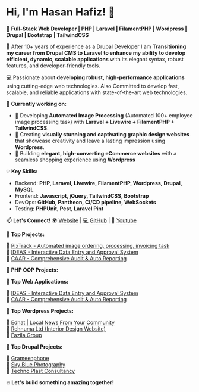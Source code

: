 # Hi, I'm Hasan Hafiz! 👋  

🚀 **Full-Stack Web Developer | PHP | Laravel | FilamentPHP | Wordpress | Drupal | Bootstrap | TailwindCSS**  

🔔 After 10+ years of experience as a Drupal Developer I am **Transitioning my career from Drupal CMS to Laravel to enhance my ability to develop efficient, dynamic, scalable applications** with its elegant syntax, robust features, and developer-friendly tools.

💻 Passionate about **developing robust, high-performance applications** using cutting-edge web technologies. Also Committed to develop fast, scalable, and reliable applications with state-of-the-art web technologies.

🔭 **Currently working on:**  
- 🚀 Developing **Automated Image Processing** (Automated 100+ employee image processing task) with **Laravel + Livewire + FilamentPHP + TailwindCSS**.
- 🚀 Creating **visually stunning and captivating graphic design websites** that showcase creativity and leave a lasting impression using **Wordpress**.
- 🚀 Building **elegant, high-converting eCommerce websites** with a seamless shopping experience using **Wordpress**


💡 **Key Skills:**  
- Backend: **PHP, Laravel, Livewire, FilamentPHP, Wordpress, Drupal, MySQL**  
- Frontend: **Javascript, jQuery, TailwindCSS, Bootstrap**  
- DevOps: **GitHub, Pantheon, CI/CD pipeline, WebSockets**  
- Testing: **PHPUnit, Pest, Laravel Pint**  

📫 **Let's Connect!**
🌍 [Website](https://dev-hasanhafiz.pantheonsite.io) |  💻 [GitHub](https://github.com/hasanhafiz)  | 📀 [Youtube](https://www.youtube.com/@filament-bd)  

🚀 **Top Projects:**  

🔹 [PixTrack - Automated  image ordering, processing, invoicing task ](https://github.com/hasanhafiz/Pixtrack)  
🔹 [IDEAS - Interactive Data Entry and Approval System ](https://pidimfoundation.xyz/)  
🔹 [CAAR - Comprehensive Audit & Auto Reporting](https://caar.pidimfoundation.xyz)  


🚀 **PHP OOP Projects:**  

🚀 **Top Web Applications:**  

🔹 [IDEAS - Interactive Data Entry and Approval System ](https://pidimfoundation.xyz/)  
🔹 [CAAR - Comprehensive Audit & Auto Reporting](https://caar.pidimfoundation.xyz)  


🚀 **Top Wordpress Projects:**

🔹 [Edhat | Local News From Your Community](https://www.edhat.com/)  
🔹 [Rehnuma Ltd   (Interior Design Website)](https://dev-rehnumaltd.pantheonsite.io/)  
🔹 [Fazila Group](http://www.fazilagroup.com/)  


🚀 **Top Drupal Projects:**  

🔹 [Grameenphone](https://www.grameenphone.com/)  
🔹 [Sky Blue Photography](https://www.skybluephotography.co.uk/)  
🔹 [Techno Plast Consultancy](http://technopc.net/)  


🔥 **Let's build something amazing together!**  
